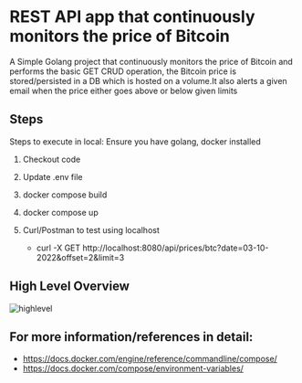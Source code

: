 #  REST API app that continuously monitors the price of Bitcoin  

A Simple Golang project that continuously monitors the price of Bitcoin and performs the basic GET CRUD operation, the Bitcoin price is stored/persisted in a DB which is hosted on a volume.It also alerts a given email when the price either goes above or below given limits

## Steps 
Steps to execute in local:
Ensure you have golang, docker installed

1. Checkout code
2. Update .env file
3. docker compose build
4. docker compose up
5. Curl/Postman to test using localhost
   
   - curl -X GET http://localhost:8080/api/prices/btc?date=03-10-2022&offset=2&limit=3

## High Level Overview
![highlevel](https://user-images.githubusercontent.com/37391853/193573162-c76bf12f-906c-4cab-9d54-bebc5a684eb1.png)


## For more information/references in detail:
- https://docs.docker.com/engine/reference/commandline/compose/
- https://docs.docker.com/compose/environment-variables/


